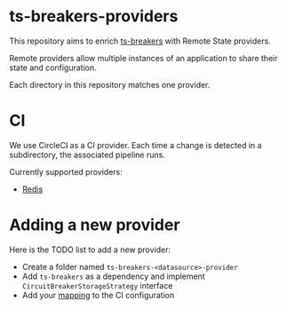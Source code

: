 # ts-breakers-providers

This repository aims to enrich [ts-breakers](https://www.npmjs.com/package/ts-breakers) with Remote State providers.

Remote providers allow multiple instances of an application to share their state and configuration. 

Each directory in this repository matches one provider.

# CI

We use CircleCI as a CI provider. Each time a change is detected in a subdirectory, the associated pipeline runs.

Currently supported providers:
* [Redis](https://www.npmjs.com/package/ts-breakers-redis-provider)


# Adding a new provider

Here is the TODO list to add a new provider:
* Create a folder named `ts-breakers-<datasource>-provider`
* Add `ts-breakers` as a dependency and implement `CircuitBreakerStorageStrategy` interface
* Add your [mapping](https://github.com/migibert/ts-breakers-providers/blob/05110614f1a24082779d0d28ce2141de814d25ed/.circleci/config.yml#L15) to the CI configuration

